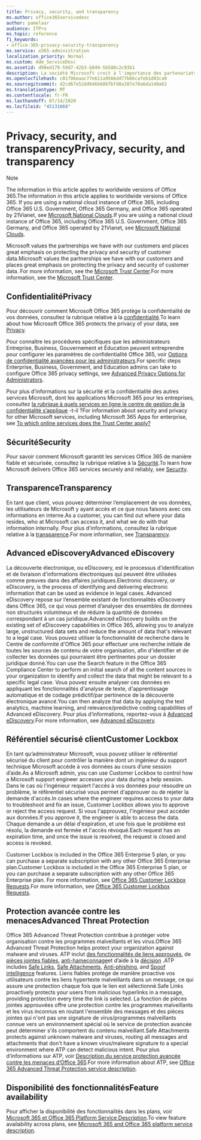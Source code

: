 ```yaml
---
title: Privacy, security, and transparency
ms.author: office365servicedesc
author: pamelaar
audience: ITPro
ms.topic: reference
f1_keywords:
- office-365-privacy-security-transparency
ms.service: o365-administration
localization_priority: Normal
ms.custom: Adm_ServiceDesc
ms.assetid: d90ed179-59d7-42b3-b849-5b580c2c93b1
description: La société Microsoft croit à l'importance des partenariats qu'elle entretient avec ses clients et met l'accent sur la protection de la confidentialité et de la sécurité des données client. Pour plus d'informations, voir Centre de gestion de la confidentialité Microsoft.
ms.openlocfilehash: c01f86eaac77e611a9566dd77b66cafeb1d03ca0
ms.sourcegitcommit: d2cd67e52dd646b68bfbfd8a387e70a6da140a62
ms.translationtype: MT
ms.contentlocale: fr-FR
ms.lasthandoff: 07/14/2020
ms.locfileid: "45131668"
---
```

# <a name="privacy-security-and-transparency"></a><span data-ttu-id="b2c13-104">Privacy, security, and transparency</span><span class="sxs-lookup"><span data-stu-id="b2c13-104">Privacy, security, and transparency</span></span>

> [!NOTE]
> <span data-ttu-id="b2c13-105">The information in this article applies to worldwide versions of Office 365.</span><span class="sxs-lookup"><span data-stu-id="b2c13-105">The information in this article applies to worldwide versions of Office 365.</span></span> <span data-ttu-id="b2c13-106">If you are using a national cloud instance of Office 365, including Office 365 U.S. Government, Office 365 Germany, and Office 365 operated by 21Vianet, see [Microsoft National Clouds](https://go.microsoft.com/fwlink/?linkid=841582).</span><span class="sxs-lookup"><span data-stu-id="b2c13-106">If you are using a national cloud instance of Office 365, including Office 365 U.S. Government, Office 365 Germany, and Office 365 operated by 21Vianet, see [Microsoft National Clouds](https://go.microsoft.com/fwlink/?linkid=841582).</span></span> 
  
<span data-ttu-id="b2c13-107">Microsoft values the partnerships we have with our customers and places great emphasis on protecting the privacy and security of customer data.</span><span class="sxs-lookup"><span data-stu-id="b2c13-107">Microsoft values the partnerships we have with our customers and places great emphasis on protecting the privacy and security of customer data.</span></span> <span data-ttu-id="b2c13-108">For more information, see the [Microsoft Trust Center](https://go.microsoft.com/fwlink/?LinkID=717951&amp;clcid=0x409).</span><span class="sxs-lookup"><span data-stu-id="b2c13-108">For more information, see the [Microsoft Trust Center](https://go.microsoft.com/fwlink/?LinkID=717951&amp;clcid=0x409).</span></span>
  
## <a name="privacy"></a><span data-ttu-id="b2c13-109">Confidentialité</span><span class="sxs-lookup"><span data-stu-id="b2c13-109">Privacy</span></span>

<span data-ttu-id="b2c13-110">Pour découvrir comment Microsoft Office 365 protège la confidentialité de vos données, consultez la rubrique relative à la [confidentialité](https://go.microsoft.com/fwlink/?LinkID=717953&amp;clcid=0x409).</span><span class="sxs-lookup"><span data-stu-id="b2c13-110">To learn about how Microsoft Office 365 protects the privacy of your data, see [Privacy](https://go.microsoft.com/fwlink/?LinkID=717953&amp;clcid=0x409).</span></span> 
  
<span data-ttu-id="b2c13-111">Pour connaître les procédures spécifiques que les administrateurs Entreprise, Business, Gouvernement et Éducation peuvent entreprendre pour configurer les paramètres de confidentialité Office 365, voir [Options de confidentialité avancées pour les administrateurs](https://go.microsoft.com/fwlink/p/?LinkID=285202).</span><span class="sxs-lookup"><span data-stu-id="b2c13-111">For specific steps Enterprise, Business, Government, and Education admins can take to configure Office 365 privacy settings, see [Advanced Privacy Options for Administrators](https://go.microsoft.com/fwlink/p/?LinkID=285202).</span></span>
  
<span data-ttu-id="b2c13-112">Pour plus d’informations sur la sécurité et la confidentialité des autres services Microsoft, dont les applications Microsoft 365 pour les entreprises, consultez [la rubrique à quels services en ligne le centre de gestion de la confidentialité s’applique](https://www.microsoft.com/trustcenter/default.aspx) -t-il ?</span><span class="sxs-lookup"><span data-stu-id="b2c13-112">For information about security and privacy for other Microsoft services, including Microsoft 365 Apps for enterprise, see [To which online services does the Trust Center apply?](https://www.microsoft.com/trustcenter/default.aspx)</span></span>
  
## <a name="security"></a><span data-ttu-id="b2c13-113">Sécurité</span><span class="sxs-lookup"><span data-stu-id="b2c13-113">Security</span></span>

<span data-ttu-id="b2c13-114">Pour savoir comment Microsoft garantit les services Office 365 de manière fiable et sécurisée, consultez la rubrique relative à la [Sécurité](https://go.microsoft.com/fwlink/?LinkID=717954&amp;clcid=0x409).</span><span class="sxs-lookup"><span data-stu-id="b2c13-114">To learn how Microsoft delivers Office 365 services securely and reliably, see [Security](https://go.microsoft.com/fwlink/?LinkID=717954&amp;clcid=0x409).</span></span>
  
## <a name="transparency"></a><span data-ttu-id="b2c13-115">Transparence</span><span class="sxs-lookup"><span data-stu-id="b2c13-115">Transparency</span></span>

<span data-ttu-id="b2c13-116">En tant que client, vous pouvez déterminer l’emplacement de vos données, les utilisateurs de Microsoft y ayant accès et ce que nous faisons avec ces informations en interne.</span><span class="sxs-lookup"><span data-stu-id="b2c13-116">As a customer, you can find out where your data resides, who at Microsoft can access it, and what we do with that information internally.</span></span> <span data-ttu-id="b2c13-117">Pour plus d'informations, consultez la rubrique relative à la [transparence](https://go.microsoft.com/fwlink/?LinkID=717955&amp;clcid=0x409).</span><span class="sxs-lookup"><span data-stu-id="b2c13-117">For more information, see [Transparency](https://go.microsoft.com/fwlink/?LinkID=717955&amp;clcid=0x409).</span></span>
  
## <a name="advanced-ediscovery"></a><span data-ttu-id="b2c13-118">Advanced eDiscovery</span><span class="sxs-lookup"><span data-stu-id="b2c13-118">Advanced eDiscovery</span></span>

<span data-ttu-id="b2c13-119">La découverte électronique, ou eDiscovery, est le processus d'identification et de livraison d'informations électroniques qui peuvent être utilisées comme preuves dans des affaires juridiques.</span><span class="sxs-lookup"><span data-stu-id="b2c13-119">Electronic discovery, or eDiscovery, is the process of identifying and delivering electronic information that can be used as evidence in legal cases.</span></span> <span data-ttu-id="b2c13-120">Advanced eDiscovery repose sur l’ensemble existant de fonctionnalités eDiscovery dans Office 365, ce qui vous permet d’analyser des ensembles de données non structurés volumineux et de réduire la quantité de données correspondant à un cas juridique.</span><span class="sxs-lookup"><span data-stu-id="b2c13-120">Advanced eDiscovery builds on the existing set of eDiscovery capabilities in Office 365, allowing you to analyze large, unstructured data sets and reduce the amount of data that's relevant to a legal case.</span></span> <span data-ttu-id="b2c13-121">Vous pouvez utiliser la fonctionnalité de recherche dans le Centre de conformité d'Office 365 pour effectuer une recherche initiale de toutes les sources de contenu de votre organisation, afin d'identifier et de collecter les données qui pourraient être pertinentes pour un dossier juridique donné.</span><span class="sxs-lookup"><span data-stu-id="b2c13-121">You can use the Search feature in the Office 365 Compliance Center to perform an initial search of all the content sources in your organization to identify and collect the data that might be relevant to a specific legal case.</span></span> <span data-ttu-id="b2c13-122">Vous pouvez ensuite analyser ces données en appliquant les fonctionnalités d'analyse de texte, d'apprentissage automatique et de codage prédictif/par pertinence de la découverte électronique avancé.</span><span class="sxs-lookup"><span data-stu-id="b2c13-122">You can then analyze that data by applying the text analytics, machine learning, and relevance/predictive coding capabilities of Advanced eDiscovery.</span></span> <span data-ttu-id="b2c13-123">Pour plus d’informations, reportez-vous à [Advanced eDiscovery](https://go.microsoft.com/fwlink/?LinkID=717971&amp;clcid=0x409).</span><span class="sxs-lookup"><span data-stu-id="b2c13-123">For more information, see [Advanced eDiscovery](https://go.microsoft.com/fwlink/?LinkID=717971&amp;clcid=0x409).</span></span>
  
## <a name="customer-lockbox"></a><span data-ttu-id="b2c13-124">Référentiel sécurisé client</span><span class="sxs-lookup"><span data-stu-id="b2c13-124">Customer Lockbox</span></span>

<span data-ttu-id="b2c13-125">En tant qu’administrateur Microsoft, vous pouvez utiliser le référentiel sécurisé du client pour contrôler la manière dont un ingénieur du support technique Microsoft accède à vos données au cours d’une session d’aide.</span><span class="sxs-lookup"><span data-stu-id="b2c13-125">As a Microsoft admin, you can use Customer Lockbox to control how a Microsoft support engineer accesses your data during a help session.</span></span> <span data-ttu-id="b2c13-126">Dans le cas où l'ingénieur requiert l'accès à vos données pour résoudre un problème, le référentiel sécurisé vous permet d'approuver ou de rejeter la demande d'accès.</span><span class="sxs-lookup"><span data-stu-id="b2c13-126">In cases where the engineer requires access to your data to troubleshoot and fix an issue, Customer Lockbox allows you to approve or reject the access request.</span></span> <span data-ttu-id="b2c13-127">Si vous l'approuvez, l'ingénieur peut accéder aux données.</span><span class="sxs-lookup"><span data-stu-id="b2c13-127">If you approve it, the engineer is able to access the data.</span></span> <span data-ttu-id="b2c13-128">Chaque demande a un délai d'expiration, et une fois que le problème est résolu, la demande est fermée et l'accès révoqué.</span><span class="sxs-lookup"><span data-stu-id="b2c13-128">Each request has an expiration time, and once the issue is resolved, the request is closed and access is revoked.</span></span>
  
<span data-ttu-id="b2c13-129">Customer Lockbox is included in the Office 365 Enterprise 5 plan, or you can purchase a separate subscription with any other Office 365 Enterprise plan.</span><span class="sxs-lookup"><span data-stu-id="b2c13-129">Customer Lockbox is included in the Office 365 Enterprise 5 plan, or you can purchase a separate subscription with any other Office 365 Enterprise plan.</span></span> <span data-ttu-id="b2c13-130">For more information, see [Office 365 Customer Lockbox Requests](https://go.microsoft.com/fwlink/?LinkID=717969&amp;clcid=0x409).</span><span class="sxs-lookup"><span data-stu-id="b2c13-130">For more information, see [Office 365 Customer Lockbox Requests](https://go.microsoft.com/fwlink/?LinkID=717969&amp;clcid=0x409).</span></span>
  
## <a name="advanced-threat-protection"></a><span data-ttu-id="b2c13-131">Protection avancée contre les menaces</span><span class="sxs-lookup"><span data-stu-id="b2c13-131">Advanced Threat Protection</span></span>

<span data-ttu-id="b2c13-132">Office 365 Advanced Threat Protection contribue à protéger votre organisation contre les programmes malveillants et les virus.</span><span class="sxs-lookup"><span data-stu-id="b2c13-132">Office 365 Advanced Threat Protection helps protect your organization against malware and viruses.</span></span> <span data-ttu-id="b2c13-133">ATP inclut [des fonctionnalités de liens approuvés](https://docs.microsoft.com/office365/securitycompliance/atp-safe-links), de [pièces jointes fiables](https://docs.microsoft.com/office365/securitycompliance/atp-safe-attachments), [anti-hameçonnage](https://docs.microsoft.com/office365/securitycompliance/atp-anti-phishing)et d’aide à la [décision](https://docs.microsoft.com/office365/securitycompliance/learn-about-spoof-intelligence) .</span><span class="sxs-lookup"><span data-stu-id="b2c13-133">ATP includes [Safe Links](https://docs.microsoft.com/office365/securitycompliance/atp-safe-links), [Safe Attachments](https://docs.microsoft.com/office365/securitycompliance/atp-safe-attachments), [Anti-phishing](https://docs.microsoft.com/office365/securitycompliance/atp-anti-phishing), and [Spoof intelligence](https://docs.microsoft.com/office365/securitycompliance/learn-about-spoof-intelligence) features.</span></span> <span data-ttu-id="b2c13-134">Liens fiables protège de manière proactive vos utilisateurs contre les liens hypertexte malveillants dans un message, ce qui assure une protection chaque fois que le lien est sélectionné.</span><span class="sxs-lookup"><span data-stu-id="b2c13-134">Safe Links proactively protects your users from malicious hyperlinks in a message, providing protection every time the link is selected.</span></span> <span data-ttu-id="b2c13-135">La fonction de pièces jointes approuvées offre une protection contre les programmes malveillants et les virus inconnus en routant l'ensemble des messages et des pièces jointes qui n'ont pas une signature de virus/programmes malveillants connue vers un environnement spécial où le service de protection avancée peut déterminer s'ils comportent du contenu malveillant.</span><span class="sxs-lookup"><span data-stu-id="b2c13-135">Safe Attachments protects against unknown malware and viruses, routing all messages and attachments that don't have a known virus/malware signature to a special environment where ATP can detect malicious intent.</span></span> <span data-ttu-id="b2c13-136">Pour plus d’informations sur ATP, voir [Description du service protection avancée contre les menaces d’Office 365](../office-365-advanced-threat-protection-service-description.md).</span><span class="sxs-lookup"><span data-stu-id="b2c13-136">For more information about ATP, see [Office 365 Advanced Threat Protection service description](../office-365-advanced-threat-protection-service-description.md).</span></span>
  
## <a name="feature-availability"></a><span data-ttu-id="b2c13-137">Disponibilité des fonctionnalités</span><span class="sxs-lookup"><span data-stu-id="b2c13-137">Feature availability</span></span>

<span data-ttu-id="b2c13-138">Pour afficher la disponibilité des fonctionnalités dans les plans, voir [Microsoft 365 et Office 365 Platform Service Description](office-365-platform-service-description.md).</span><span class="sxs-lookup"><span data-stu-id="b2c13-138">To view feature availability across plans, see [Microsoft 365 and Office 365 platform service description](office-365-platform-service-description.md).</span></span>
  